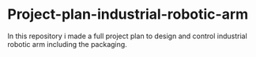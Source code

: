 # Project-plan-industrial-robotic-arm
In this repository i made a full project plan to design and control industrial robotic arm including the packaging. 
